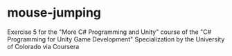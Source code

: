 # mouse-jumping
Exercise 5 for the "More C# Programming and Unity" course of the "C# Programming for Unity Game Development" Specialization by the University of Colorado via Coursera
